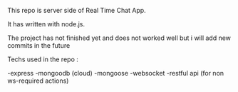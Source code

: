 This repo is server side of Real Time Chat App.

It has written with node.js.

The project has not finished yet and does not worked well but i will add new commits in the future

Techs used in the repo : 

-express
-mongoodb (cloud)
-mongoose
-websocket
-restful api (for non ws-required actions)